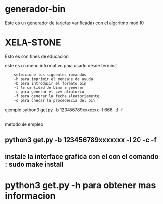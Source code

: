# generador-bin

<p>Este es un generador de tarjetas varificadas con el algoritmo mod 10</p>
<h1><span>XELA-STONE</span></h1>
<p>Esto es con fines de educacion</p>

<p>este es un menu informativo para usarlo desde terminal
		
		seleccione los siguentes comandos
		-h para imprimir el mensaje de ayuda
		-b para introducir el formato bin
		-l la cantidad de bins a generar
		-c para generar el cvv aleatorio
		-f para generar la fecha aleatoriamente
		-d para checar la procedencia del bin
</p>
  
<p> 
	ejemplo python3 get.py -b 123456789xxxxxxx -l 666 -d -f
</p>
<br> metodo de empleo </br>
<h2>python3 get.py -b 123456789xxxxxxx -l 20 -c -f<h2/>
<p> instale la interface grafica con el con el comando :
sudo make install 
	</p>
  <h1>python3  get.py  -h para obtener mas informacion</h1>
